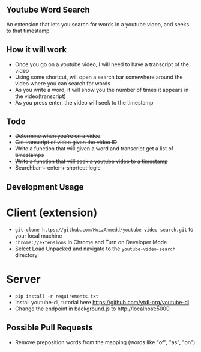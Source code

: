 ## Youtube Word Search
An extension that lets you search for words in a youtube video, and seeks to that timestamp

## How it will work
- Once you go on a youtube video, I will need to have a transcript of the video
- Using some shortcut, will open a search bar somewhere around the video where you can search for words
- As you write a word, it will show you the number of times it appears in the video(transcript)
- As you press enter, the video will seek to the timestamp

## Todo
- <s>Determine when you're on a video</s>
- <s>Get transcript of video given the video ID</s>
- <s>Write a function that will given a word and transcript get a list of timestamps</s>
- <s>Write a function that will seek a youtube video to a timestamp</s>
- <s>Searchbar + enter + shortcut logic</s>

## Development Usage

# Client (extension)
- `git clone https://github.com/MoizAhmedd/youtube-video-search.git` to your local machine
- `chrome://extensions` in Chrome and Turn on Developer Mode
- Select Load Unpacked and navigate to the `youtube-video-search` directory

# Server
- `pip install -r requirements.txt`
- Install youtube-dl, tutorial here https://github.com/ytdl-org/youtube-dl 
- Change the endpoint in background.js to http://localhost:5000 

## Possible Pull Requests
- Remove preposition words from the mapping (words like "of", "as", "on")